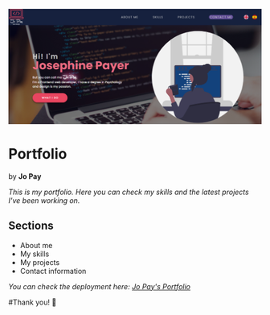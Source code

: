 ![my portfolio](assets/images/portfolio-readme.png)

# Portfolio
by **Jo Pay**

*This is my portfolio.*
*Here you can check my skills and the latest projects I've been working on.*

## Sections
- About me
- My skills
- My projects
- Contact information

*You can check the deployment here: [Jo Pay's Portfolio](https://portfolio.jopay-wie.vercel.app)*

#Thank you! &#128156; 
